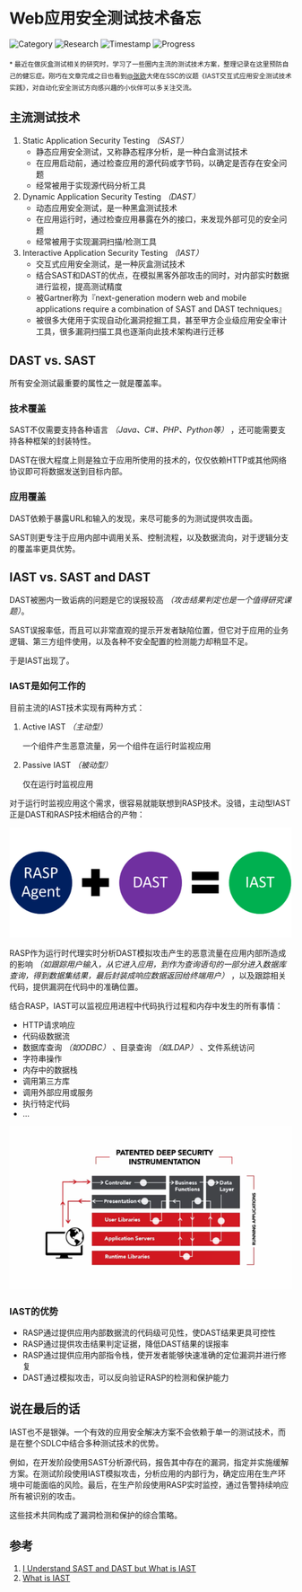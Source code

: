 # Web应用安全测试技术备忘

![Category](https://img.shields.io/badge/category-security_research-blue.svg)
![Research](https://img.shields.io/badge/research-web_security-blue.svg)
![Timestamp](https://img.shields.io/badge/timestamp-1537248453-lightgrey.svg)
![Progress](https://img.shields.io/badge/progress-100%25-brightgreen.svg)

<sub>* 最近在做灰盒测试相关的研究时，学习了一些圈内主流的测试技术方案，整理记录在这里预防自己的健忘症。刚巧在文章完成之日也看到[@张欧](https://security.alipay.com/对不起我不知道大佬的主页)大佬在SSC的议题《IAST交互式应用安全测试技术实践》，对自动化安全测试方向感兴趣的小伙伴可以多关注交流。 </sub>

## 主流测试技术

1. Static Application Security Testing *（SAST）*
    - 静态应用安全测试，又称静态程序分析，是一种白盒测试技术
    - 在应用启动前，通过检查应用的源代码或字节码，以确定是否存在安全问题
    - 经常被用于实现源代码分析工具
1. Dynamic Application Security Testing *（DAST）*
    - 动态应用安全测试，是一种黑盒测试技术
    - 在应用运行时，通过检查应用暴露在外的接口，来发现外部可见的安全问题
    - 经常被用于实现漏洞扫描/检测工具
1. Interactive Application Security Testing *（IAST）*
    - 交互式应用安全测试，是一种灰盒测试技术
    - 结合SAST和DAST的优点，在模拟黑客外部攻击的同时，对内部实时数据进行监视，提高测试精度
    - 被Gartner称为『next-generation modern web and mobile applications require a combination of SAST and DAST techniques』
    - 被很多大佬用于实现自动化漏洞挖掘工具，甚至甲方企业级应用安全审计工具，很多漏洞扫描工具也逐渐向此技术架构进行迁移

## DAST vs. SAST

所有安全测试最重要的属性之一就是覆盖率。

### 技术覆盖

SAST不仅需要支持各种语言 *（Java、C#、PHP、Python等）* ，还可能需要支持各种框架的封装特性。

DAST在很大程度上则是独立于应用所使用的技术的，仅仅依赖HTTP或其他网络协议即可将数据发送到目标内部。

### 应用覆盖

DAST依赖于暴露URL和输入的发现，来尽可能多的为测试提供攻击面。

SAST则更专注于应用内部中调用关系、控制流程，以及数据流向，对于逻辑分支的覆盖率更具优势。

## IAST vs. SAST and DAST

DAST被圈内一致诟病的问题是它的误报较高 *（攻击结果判定也是一个值得研究课题）*。

SAST误报率低，而且可以非常直观的提示开发者缺陷位置，但它对于应用的业务逻辑、第三方组件使用，以及各种不安全配置的检测能力却稍显不足。

于是IAST出现了。

### IAST是如何工作的

目前主流的IAST技术实现有两种方式：

1. Active IAST *（主动型）*

    一个组件产生恶意流量，另一个组件在运行时监视应用

1. Passive IAST *（被动型）*

    仅在运行时监视应用

对于运行时监视应用这个需求，很容易就能联想到RASP技术。没错，主动型IAST正是DAST和RASP技术相结合的产物：

![iast-structure](application-security-testing-cheatsheet/iast-structure.png)

RASP作为运行时代理实时分析DAST模拟攻击产生的恶意流量在应用内部所造成的影响 *（如跟踪用户输入，从它进入应用，到作为查询语句的一部分进入数据库查询，得到数据集结果，最后封装成响应数据返回给终端用户）* ，以及跟踪相关代码，提供漏洞在代码中的准确位置。

结合RASP，IAST可以监视应用进程中代码执行过程和内存中发生的所有事情：

- HTTP请求响应
- 代码级数据流
- 数据库查询 *（如ODBC）* 、目录查询 *（如LDAP）* 、文件系统访问
- 字符串操作
- 内存中的数据栈
- 调用第三方库
- 调用外部应用或服务
- 执行特定代码
- ...

![how-iast-works](application-security-testing-cheatsheet/how-iast-works.png)

### IAST的优势

- RASP通过提供应用内部数据流的代码级可见性，使DAST结果更具可控性
- RASP通过提供攻击结果判定证据，降低DAST结果的误报率
- RASP通过提供应用内部指令栈，使开发者能够快速准确的定位漏洞并进行修复
- DAST通过模拟攻击，可以反向验证RASP的检测和保护能力

## 说在最后的话

IAST也不是银弹。一个有效的应用安全解决方案不会依赖于单一的测试技术，而是在整个SDLC中结合多种测试技术的优势。

例如，在开发阶段使用SAST分析源代码，报告其中存在的漏洞，指定并实施缓解方案。在测试阶段使用IAST模拟攻击，分析应用的内部行为，确定应用在生产环境中可能面临的风险。最后，在生产阶段使用RASP实时监控，通过告警持续响应所有被识别的攻击。

这些技术共同构成了漏洞检测和保护的综合策略。

## 参考

1. [I Understand SAST and DAST but What is IAST](https://www.contrastsecurity.com/security-influencers/question-i-understand-sast-and-dast-and-how-to-use-them-but-what-is-iast-and-why-does-it-matter)
1. [What is IAST](https://www.veracode.com/security/interactive-application-security-testing-iast)